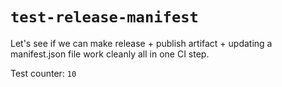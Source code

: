# `test-release-manifest`

Let's see if we can make release + publish artifact + updating a manifest.json file work cleanly all in one CI step.

Test counter: `10`
